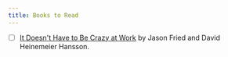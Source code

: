 ```yaml
---
title: Books to Read
---
```


-   [ ] [It Doesn't Have to Be Crazy at Work](https://basecamp.com/books/calm) by Jason Fried and David Heinemeier Hansson.
